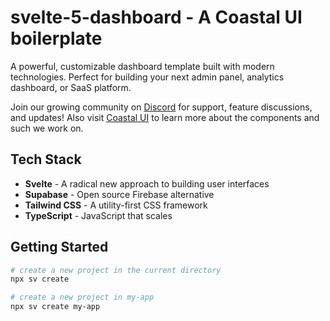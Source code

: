 # svelte-5-dashboard - A Coastal UI boilerplate

A powerful, customizable dashboard template built with modern technologies. Perfect for building your next admin panel, analytics dashboard, or SaaS platform.

Join our growing community on [Discord](https://discord.gg/fB5uJYYD8E) for support, feature discussions, and updates! Also visit [Coastal UI](https://coastalui.com) to learn more about the components and such we work on.

## Tech Stack

- **Svelte** - A radical new approach to building user interfaces
- **Supabase** - Open source Firebase alternative
- **Tailwind CSS** - A utility-first CSS framework
- **TypeScript** - JavaScript that scales

## Getting Started

```bash
# create a new project in the current directory
npx sv create

# create a new project in my-app
npx sv create my-app
